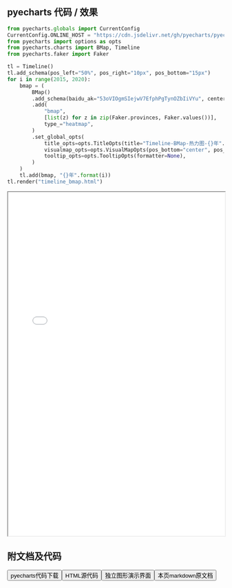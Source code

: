 
## pyecharts 代码 / 效果

```python
from pyecharts.globals import CurrentConfig
CurrentConfig.ONLINE_HOST = "https://cdn.jsdelivr.net/gh/pyecharts/pyecharts-assets@latest/assets/"
from pyecharts import options as opts
from pyecharts.charts import BMap, Timeline
from pyecharts.faker import Faker

tl = Timeline()
tl.add_schema(pos_left="50%", pos_right="10px", pos_bottom="15px")
for i in range(2015, 2020):
    bmap = (
        BMap()
        .add_schema(baidu_ak="53oVIOgmSIejwV7EfphPgTynOZbIiVYu", center=[120.13066322374, 30.240018034923])
        .add(
            "bmap",
            [list(z) for z in zip(Faker.provinces, Faker.values())],
            type_="heatmap",
        )
        .set_global_opts(
            title_opts=opts.TitleOpts(title="Timeline-BMap-热力图-{}年".format(i)),
            visualmap_opts=opts.VisualMapOpts(pos_bottom="center", pos_right="10px"),
            tooltip_opts=opts.TooltipOpts(formatter=None),
        )
    )
    tl.add(bmap, "{}年".format(i))
tl.render("timeline_bmap.html")

```

<iframe width="100%" height="800px" src="/pyecharts/Timeline/timeline_bmap.html"></iframe>

## 附文档及代码

<a href="https://cdn.jsdelivr.net/gh/wfy-belief/python/docs/pyecharts/Timeline/timeline_bmap.py"><button class="mybutton">pyecharts代码下载</button></a><a href="https://cdn.jsdelivr.net/gh/wfy-belief/python/docs/pyecharts/Timeline/timeline_bmap.html"><button class="mybutton">HTML源代码</button></a><a href="https://python.wfyblog.cn/pyecharts/Timeline/timeline_bmap.html"><button class="mybutton">独立图形演示界面</button></a><a href="https://cdn.jsdelivr.net/gh/wfy-belief/python/docs/pyecharts/Timeline/timeline_bmap.md"><button class="mybutton">本页markdown原文档</button></a>

